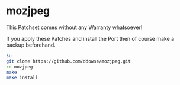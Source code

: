 # mozjpeg

This Patchset comes without any Warranty whatsoever!

If you apply these Patches and install the Port then of course make a backup beforehand. 

```bash
su
git clone https://github.com/ddowse/mozjpeg.git
cd mozjpeg
make 
make install
```
